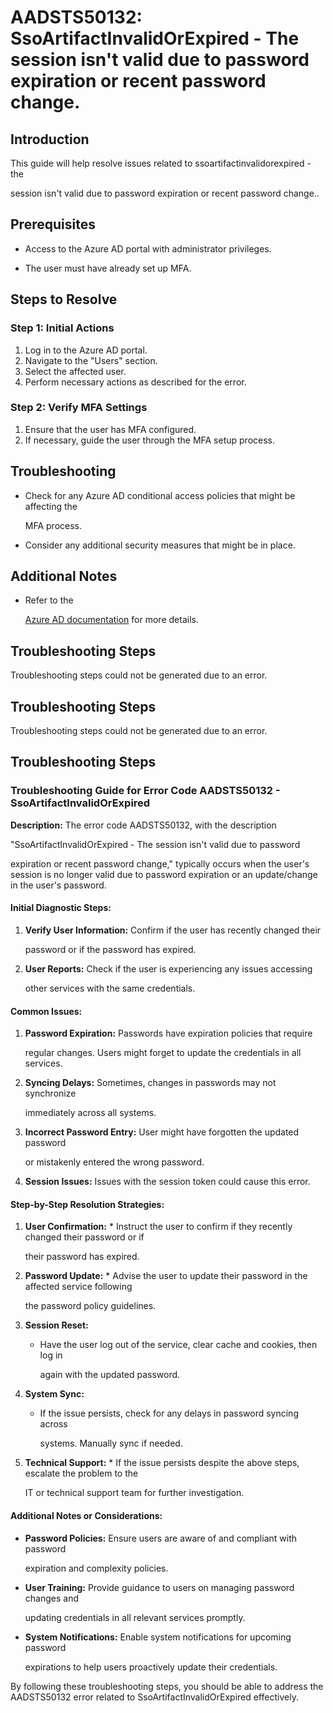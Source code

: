 # AADSTS50132: SsoArtifactInvalidOrExpired - The session isn't valid due to password expiration or recent password change.


## Introduction

This guide will help resolve issues related to ssoartifactinvalidorexpired - the

session isn't valid due to password expiration or recent password change..


## Prerequisites


* Access to the Azure AD portal with administrator privileges.

* The user must have already set up MFA.


## Steps to Resolve


### Step 1: Initial Actions

1. Log in to the Azure AD portal.
2. Navigate to the "Users" section.
3. Select the affected user.
4. Perform necessary actions as described for the error.


### Step 2: Verify MFA Settings

1. Ensure that the user has MFA configured.
2. If necessary, guide the user through the MFA setup process.


## Troubleshooting


* Check for any Azure AD conditional access policies that might be affecting the

  MFA process.

* Consider any additional security measures that might be in place.


## Additional Notes


* Refer to the

  [Azure AD 
documentation](https://learn.microsoft.com/en-us/azure/active-directory/)
  for more details.


## Troubleshooting Steps

Troubleshooting steps could not be generated due to an error.


## Troubleshooting Steps

Troubleshooting steps could not be generated due to an error.


## Troubleshooting Steps


### Troubleshooting Guide for Error Code AADSTS50132 - SsoArtifactInvalidOrExpired

**Description:** The error code AADSTS50132, with the description

"SsoArtifactInvalidOrExpired - The session isn't valid due to password

expiration or recent password change," typically occurs when the user's session
is no longer valid due to password expiration or an update/change in the user's
password.


#### Initial Diagnostic Steps:

1. **Verify User Information:** Confirm if the user has recently changed their

   password or if the password has expired.
2. **User Reports:** Check if the user is experiencing any issues accessing

   other services with the same credentials.


#### Common Issues:

1. **Password Expiration:** Passwords have expiration policies that require

   regular changes. Users might forget to update the credentials in all
   services.
2. **Syncing Delays:** Sometimes, changes in passwords may not synchronize

   immediately across all systems.
3. **Incorrect Password Entry:** User might have forgotten the updated password

   or mistakenly entered the wrong password.
4. **Session Issues:** Issues with the session token could cause this error.


#### Step-by-Step Resolution Strategies:

1. **User Confirmation:**    * Instruct the user to confirm if they recently 
changed their password or if

     their password has expired.

2. **Password Update:**    * Advise the user to update their password in the 
affected service following

     the password policy guidelines.

3. **Session Reset:** 

   * Have the user log out of the service, clear cache and cookies, then log in

     again with the updated password.

4. **System Sync:** 

   * If the issue persists, check for any delays in password syncing across

     systems. Manually sync if needed.

5. **Technical Support:**    * If the issue persists despite the above steps, 
escalate the problem to the

     IT or technical support team for further investigation.


#### Additional Notes or Considerations:


* **Password Policies:** Ensure users are aware of and compliant with password

  expiration and complexity policies.

* **User Training:** Provide guidance to users on managing password changes and

  updating credentials in all relevant services promptly.

* **System Notifications:** Enable system notifications for upcoming password

  expirations to help users proactively update their credentials.

By following these troubleshooting steps, you should be able to address the
AADSTS50132 error related to SsoArtifactInvalidOrExpired effectively.